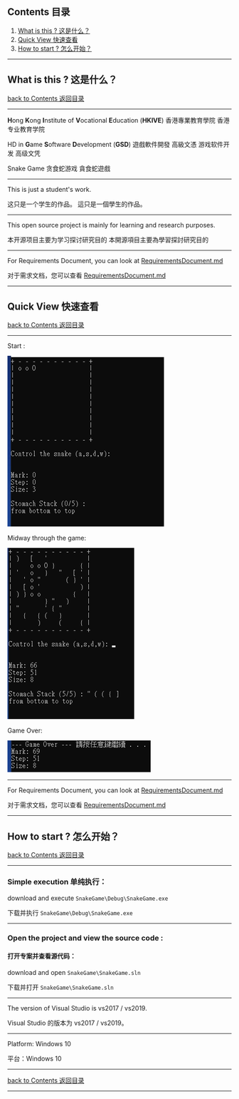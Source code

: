 ## Contents 目录

1. [What is this ? 这是什么？](#what-is-this--这是什么)
2. [Quick View 快速查看](#quick-view-快速查看)
3. [How to start ? 怎么开始？](#how-to-start--怎么开始)

------

## What is this ? 这是什么？

[back to Contents 返回目录](#contents-目录)

------

**H**ong **K**ong **I**nstitute of **V**ocational **E**ducation (**HKIVE**)  香港專業教育學院  香港专业教育学院

HD in **G**ame **S**oftware **D**evelopment (**GSD**)  遊戲軟件開發 高級文憑  游戏软件开发 高级文凭

Snake Game 贪食蛇游戏 貪食蛇遊戲

___

This is just a student's work.

这只是一个学生的作品。 這只是一個學生的作品。

------

This open source project is mainly for learning and research purposes.

本开源项目主要为学习探讨研究目的 本開源項目主要為學習探討研究目的

------

For Requirements Document, you can look at [RequirementsDocument.md](https://github.com/CWKSC/HKIVE-GSD-SnakeGame/blob/master/RequirementsDocument.md)

对于需求文档，您可以查看 [RequirementsDocument.md](https://github.com/CWKSC/HKIVE-GSD-SnakeGame/blob/master/RequirementsDocument.md)

------

## Quick View 快速查看

[back to Contents 返回目录](#contents-目录)

___

Start :

![](https://raw.githubusercontent.com/CWKSC/HKIVE-GSD-SnakeGame/master/Screenshot/start.png)

Midway through the game:

![](https://raw.githubusercontent.com/CWKSC/HKIVE-GSD-SnakeGame/master/Screenshot/mid.png)

Game Over:

![](https://raw.githubusercontent.com/CWKSC/HKIVE-GSD-SnakeGame/master/Screenshot/end.png)

___

For Requirements Document, you can look at [RequirementsDocument.md](https://github.com/CWKSC/HKIVE-GSD-SnakeGame/blob/master/RequirementsDocument.md)

对于需求文档，您可以查看 [RequirementsDocument.md](https://github.com/CWKSC/HKIVE-GSD-SnakeGame/blob/master/RequirementsDocument.md)

------

## How to start ? 怎么开始？

[back to Contents 返回目录](#contents-目录)

------

### Simple execution 单纯执行：

download and execute `SnakeGame\Debug\SnakeGame.exe`

下载并执行 `SnakeGame\Debug\SnakeGame.exe`

------

### Open the project and view the source code :

#### 打开专案并查看源代码：

download and open `SnakeGame\SnakeGame.sln`

下载并打开 `SnakeGame\SnakeGame.sln`

------

The version of Visual Studio is vs2017 / vs2019.

Visual Studio 的版本为 vs2017 / vs2019。

------

Platform: Windows 10

平台：Windows 10

------

[back to Contents 返回目录](#contents-目录)

------

